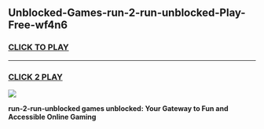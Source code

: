 
## Unblocked-Games-run-2-run-unblocked-Play-Free-wf4n6
<h3>
<a href="https://premium76.site?title=run-2-run-unblocked&ref=12A">CLICK TO PLAY</a></h3>
<hr>

<h3>
<a href="https://premium76.site?title=run-2-run-unblocked&ref=12A">CLICK 2 PLAY</a>
  
</h3>

<a href="https://premium76.site?title=run-2-run-unblocked&ref=12A"><img src="https://clearcache.store/games.png"></a>


**run-2-run-unblocked games unblocked: Your Gateway to Fun and Accessible Online Gaming**

